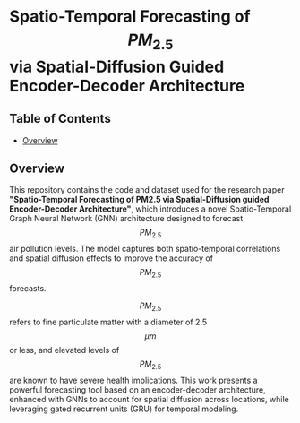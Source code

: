 # Spatio-Temporal Forecasting of $$PM_{2.5}$$ via Spatial-Diffusion Guided Encoder-Decoder Architecture

## Table of Contents
- [Overview](Overview)


## Overview
This repository contains the code and dataset used for the research paper **"Spatio-Temporal Forecasting of PM2.5 via Spatial-Diffusion guided Encoder-Decoder Architecture"**, which introduces a novel Spatio-Temporal Graph Neural Network (GNN) architecture designed to forecast $$PM_{2.5}$$ air pollution levels. The model captures both spatio-temporal correlations and spatial diffusion effects to improve the accuracy of $$PM_{2.5}$$ forecasts.

$$PM_{2.5}$$ refers to fine particulate matter with a diameter of 2.5 $$\mu m$$ or less, and elevated levels of $$PM_{2.5}$$ are known to have severe health implications. This work presents a powerful forecasting tool based on an encoder-decoder architecture, enhanced with GNNs to account for spatial diffusion across locations, while leveraging gated recurrent units (GRU) for temporal modeling.